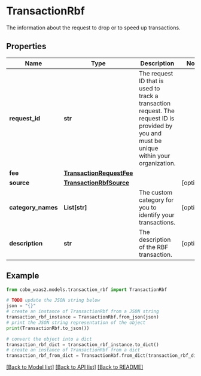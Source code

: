 # TransactionRbf

The information about the request to drop or to speed up transactions.

## Properties

Name | Type | Description | Notes
------------ | ------------- | ------------- | -------------
**request_id** | **str** | The request ID that is used to track a transaction request. The request ID is provided by you and must be unique within your organization. | 
**fee** | [**TransactionRequestFee**](TransactionRequestFee.md) |  | 
**source** | [**TransactionRbfSource**](TransactionRbfSource.md) |  | [optional] 
**category_names** | **List[str]** | The custom category for you to identify your transactions. | [optional] 
**description** | **str** | The description of the RBF transaction. | [optional] 

## Example

```python
from cobo_waas2.models.transaction_rbf import TransactionRbf

# TODO update the JSON string below
json = "{}"
# create an instance of TransactionRbf from a JSON string
transaction_rbf_instance = TransactionRbf.from_json(json)
# print the JSON string representation of the object
print(TransactionRbf.to_json())

# convert the object into a dict
transaction_rbf_dict = transaction_rbf_instance.to_dict()
# create an instance of TransactionRbf from a dict
transaction_rbf_from_dict = TransactionRbf.from_dict(transaction_rbf_dict)
```
[[Back to Model list]](../README.md#documentation-for-models) [[Back to API list]](../README.md#documentation-for-api-endpoints) [[Back to README]](../README.md)


